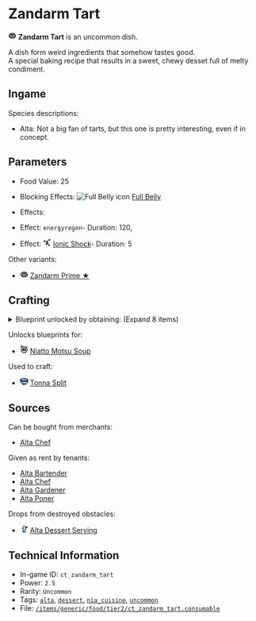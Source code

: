 # Zandarm Tart

<img src="https://raw.githubusercontent.com/Ceterai/Enternia/main/items/generic/food/tier2/ct_zandarm_tart.png" alt="Zandarm Tart icon" loading="lazy" height=16px width="auto" /> **Zandarm Tart** is an uncommon dish.

A dish form weird ingredients that somehow tastes good.  
A special baking recipe that results in a sweet, chewy desset full of melty condiment.

## Ingame

Species descriptions:

- Alta: Not a big fan of tarts, but this one is pretty interesting, even if in concept.

## Parameters

- Food Value: 25
- Blocking Effects: <img src="https://starbounder.org/mediawiki/images/6/60/Status_Well_Fed.png" alt="Full Belly icon" loading="lazy" height=16px width=16px /> [Full Belly](https://starbounder.org/Full_Belly)
- Effects: 

- Effect: `energyregen`- Duration: 120, 

- Effect: <img src="https://raw.githubusercontent.com/Ceterai/Enternia/main/stats/effects/ct_ionic_shock.png" alt="Ionic Shock icon" loading="lazy" height=16px width="auto" /> [Ionic Shock](https://ceterai.github.io/MyEnternia/Wiki/IonicShock)- Duration: 5

Other variants:

- <img src="https://raw.githubusercontent.com/Ceterai/Enternia/main/items/generic/food/tier2/ct_zandarm_tart.png" alt="Zandarm Prime ★ icon" loading="lazy" height=16px width="auto" /> [Zandarm Prime ★](https://ceterai.github.io/MyEnternia/Wiki/ZandarmPrime)

## Crafting

<details markdown="1"><summary>Blueprint unlocked by obtaining: (Expand 8 items)</summary>

- <img src="https://raw.githubusercontent.com/Ceterai/Enternia/main/codex/alta/ebook/security.png" alt="Alta Culinary Guide icon" loading="lazy" height=16px width="auto" /> [Alta Culinary Guide](https://ceterai.github.io/MyEnternia/Wiki/AltaCulinaryGuide)
- <img src="https://raw.githubusercontent.com/Ceterai/Enternia/main/items/generic/food/tier1/ct_iso_jam.png" alt="Cryo Jam icon" loading="lazy" height=16px width="auto" /> [Cryo Jam](https://ceterai.github.io/MyEnternia/Wiki/CryoJam)
- <img src="https://raw.githubusercontent.com/Ceterai/Enternia/main/items/generic/food/tier1/ct_ionic_fresh.png" alt="Ionic Essence icon" loading="lazy" height=16px width="auto" /> [Ionic Essence](https://ceterai.github.io/MyEnternia/Wiki/IonicEssence)
- <img src="https://raw.githubusercontent.com/Ceterai/Enternia/main/items/generic/food/tier1/ct_ionic_fresh.png" alt="Ionic Fresh icon" loading="lazy" height=16px width="auto" /> [Ionic Fresh](https://ceterai.github.io/MyEnternia/Wiki/IonicFresh)
- <img src="https://raw.githubusercontent.com/Ceterai/Enternia/main/items/generic/food/tier1/ct_iso_jam.png" alt="Izo Jam icon" loading="lazy" height=16px width="auto" /> [Izo Jam](https://ceterai.github.io/MyEnternia/Wiki/IzoJam)
- <img src="https://raw.githubusercontent.com/Ceterai/Enternia/main/items/generic/food/tier1/ct_iso_jam.png" alt="Izopoi Honey icon" loading="lazy" height=16px width="auto" /> [Izopoi Honey](https://ceterai.github.io/MyEnternia/Wiki/IzopoiHoney)
- <img src="https://raw.githubusercontent.com/Ceterai/Enternia/main/codex/alta/ebook/gyera.png" alt="Nia Cuisine Book icon" loading="lazy" height=16px width="auto" /> [Nia Cuisine Book](https://ceterai.github.io/MyEnternia/Wiki/NiaCuisineBook)
- <img src="https://raw.githubusercontent.com/Ceterai/Enternia/main/items/generic/food/tier1/ct_ionic_fresh.png" alt="Party Fresh icon" loading="lazy" height=16px width="auto" /> [Party Fresh](https://ceterai.github.io/MyEnternia/Wiki/PartyFresh)

</details>

Unlocks blueprints for:

- <img src="https://raw.githubusercontent.com/Ceterai/Enternia/main/items/generic/food/tier3/ct_niatto_motsu.png" alt="Niatto Motsu Soup icon" loading="lazy" height=16px width="auto" /> [Niatto Motsu Soup](https://ceterai.github.io/MyEnternia/Wiki/NiattoMotsuSoup)

Used to craft:

- <img src="https://raw.githubusercontent.com/Ceterai/Enternia/main/items/generic/food/tier4/ct_tonna_split.png" alt="Tonna Split icon" loading="lazy" height=16px width="auto" /> [Tonna Split](https://ceterai.github.io/MyEnternia/Wiki/TonnaSplit)

## Sources

Can be bought from merchants:

- [Alta Chef](https://ceterai.github.io/MyEnternia/Wiki/AltaChef)

Given as rent by tenants:

- [Alta Bartender](https://ceterai.github.io/MyEnternia/Wiki/AltaBartender)
- [Alta Chef](https://ceterai.github.io/MyEnternia/Wiki/AltaChef)
- [Alta Gardener](https://ceterai.github.io/MyEnternia/Wiki/AltaGardener)
- [Alta Poner](https://ceterai.github.io/MyEnternia/Wiki/AltaPoner)

Drops from destroyed obstacles:

- <img src="https://raw.githubusercontent.com/Ceterai/Enternia/main/objects/alta/special/food/dessert/icon.png" alt="Alta Dessert Serving icon" loading="lazy" height=16px width="auto" /> [Alta Dessert Serving](https://ceterai.github.io/MyEnternia/Wiki/AltaDessertServing)

## Technical Information

- In-game ID: `ct_zandarm_tart`
- Power: `2.5`
- Rarity: `Uncommon`
- Tags: [`alta`](https://ceterai.github.io/MyEnternia/Wiki/Tags/Alta), [`dessert`](https://ceterai.github.io/MyEnternia/Wiki/Tags/Dessert), [`nia_cuisine`](https://ceterai.github.io/MyEnternia/Wiki/Tags/NiaCuisine), [`uncommon`](https://ceterai.github.io/MyEnternia/Wiki/Tags/Uncommon)
- File: [`/items/generic/food/tier2/ct_zandarm_tart.consumable`](https://github.com/Ceterai/Enternia/blob/main/items/generic/food/tier2/ct_zandarm_tart.consumable)

